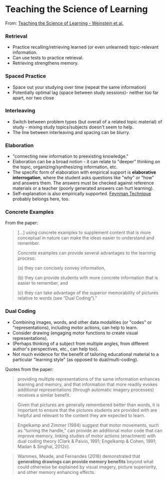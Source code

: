 # Teaching the Science of Learning

From: [Teaching the Science of Learning - Weinstein et al. ](https://cognitiveresearchjournal.springeropen.com/articles/10.1186/s41235-017-0087-y)

### Retrieval

* Practice recalling/retrieving learned (or even unlearned) topic-relevant information.&#x20;
* Can use tests to practice retrieval.&#x20;
* Retrieving strengthens memory.

### Spaced Practice

* Space out your studying over time (repeat the same information)
* Potentially optimal lag (space between study sessions)- neither too far apart, nor two close

### Interleaving

* Switch between problem types (but overall of a related topic material) of study - mixing study topics/subjects doesn't seem to help.&#x20;
* The line between interleaving and spacing can be blurry.

### Elaboration

* "connecting new information to preexisting knowledge."
* Elaboration can be a broad notion - it can relate to "deeper" thinking on the topic, organizing/synthesizing information, etc.
* The specific form of elaboration with empirical support is **elaborative interrogation**, where the student asks questions like "why" or "how" and answers them. The answers must be checked against reference materials or a teacher (poorly generated answers can hurt learning).&#x20;
* Self-explanation is also empirically supported. [Feynman Technique](feynman-technique.md) probably belongs here, too.

### Concrete Examples

From the paper:

> \[...] using concrete examples to supplement content that is more conceptual in nature can make the ideas easier to understand and remember.&#x20;
>
> Concrete examples can provide several advantages to the learning process:&#x20;
>
> (a) they can concisely convey information,&#x20;
>
> (b) they can provide students with more concrete information that is easier to remember, and&#x20;
>
> (c) they can take advantage of the superior memorability of pictures relative to words (see “Dual Coding”)."

### Dual Coding

* Combining images, words, and other data modalities (or "codes" or "representations), including motor actions, can help to learn.
* Consider drawing (engaging motor functions to create visual representations).
* (Perhaps thinking of a subject from multiple angles, from different author's perspectives, etc., can help too).
* Not much evidence for the benefit of tailoring educational material to a particular "learning style" (as opposed to dual/multi-coding).

Quotes from the paper:

> providing multiple representations of the same information enhances learning and memory, and that information that more readily evokes additional representations (through automatic imagery processes) receives a similar benefit.

> Given that pictures are generally remembered better than words, it is important to ensure that the pictures students are provided with are helpful and relevant to the content they are expected to learn.

> Engelkamp and Zimmer (1984) suggest that motor movements, such as “turning the handle,” can provide an additional motor code that can improve memory, linking studies of motor actions (enactment) with dual coding theory (Clark & Paivio, 1991; Engelkamp & Cohen, 1991; Madan & Singhal, 2012c).

> Wammes, Meade, and Fernandes (2016) demonstrated that **generating drawings can provide memory benefits** beyond what could otherwise be explained by visual imagery, picture superiority, and other memory enhancing effects.

